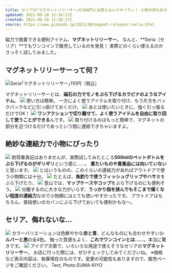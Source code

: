 ```yaml
---
title: セリアの｢マグネットリリーサー｣が100円とは思えないクオリティ！ 小物の持ち歩きに大活躍
updated: 2021-08-18 12:18:17Z
created: 2021-08-18 12:18:17Z
source: https://www.gizmodo.jp/2021/08/magnet-releaser-seria.html
---
```


磁力で脱着できる便利アイテム、**マグネットリリーサー**。
なんと、**Seria（セリア）**でもワンコインで販売しているのを発見！ 実際どのくらい使えるのかさっそく試してみました。

## マグネットリリーサーって何？

![](https://assets.media-platform.com/gizmodo/dist/images/2021/08/17/2.jpg)Seria｢マグネットリリーサー｣110円（税込）

マグネットリリーサーとは、**磁石の力でモノをぶら下げるカラビナのようなアイテム**。
![](https://assets.media-platform.com/gizmodo/dist/images/2021/08/17/3.jpg)
使い方は簡単。
一方によく使うアイテムを取り付け、もう片方をバックパックなどに引っ掛けておくだけ。
![](https://assets.media-platform.com/gizmodo/dist/images/2021/08/17/4.jpg)
あとは使いたいときに、強く引っ張るだけでOK！
![](https://assets.media-platform.com/gizmodo/dist/images/2021/08/17/5.jpg)
**ワンアクションで切り離せて、よく使うアイテムを自由に取り回して使うことができる**んです。
![](https://assets.media-platform.com/gizmodo/dist/images/2021/08/17/6.jpg)
取り付けるのはもっと簡単で、マグネットの部分を近づけるだけであっという間に連結できちゃいますよ。

## 絶妙な連結力で小物にぴったり

![](https://assets.media-platform.com/gizmodo/dist/images/2021/08/17/7.jpg)
耐荷重表記はありませんが、実際試してみたところ**500mlのペットボトルをぶら下げるのがギリギリ**という感じ……。
**重たいものや貴重品には向いていない**と思います。
![](https://assets.media-platform.com/gizmodo/dist/images/2021/08/17/8.jpg)
とはいうものの、このぐらいの連結力があればアウトドアで使う小物類には十分。
![](https://assets.media-platform.com/gizmodo/dist/images/2021/08/17/9.jpg)
たとえば、**魚釣りで使うフィッシュグリップやハサミ**をぶら下げたり、
![](https://assets.media-platform.com/gizmodo/dist/images/2021/08/17/10.jpg)
登山では、**マップケースやコップ**をぶら下げるのにも便利そう。
![](https://assets.media-platform.com/gizmodo/dist/images/2021/08/17/11.jpg)
分離するのに大きな力がいらず、**うっかり指を挟んでもそこまで痛くない程度の連結力**なので小物類にはとても使いやすかったです。
アウトドアはもちろん、普段使いのカバンにぶら下げておいても便利かもな〜。

## セリア、侮れないな…

![](https://assets.media-platform.com/gizmodo/dist/images/2021/08/17/12.jpg)
カラーバリエーションは色鮮やかな**赤と青**、どんなものにも合わせやすい**シルバーと黒**の全4色。
触った質感もよく、**これでワンコインとは……**。本当に驚きです。
![](https://assets.media-platform.com/gizmodo/dist/images/2021/08/17/13.jpg)
アイデア次第で、いろいろな用途で使えそうなセリアの**マグネットリリーサー**。
お店に行った際には、ぜひチェックしてみてくださいね。
※価格など表示内容は、執筆現在のものです。変更の可能性もありますので、販売ページをご確認ください。
Text, Photo:SUMA-KIYO